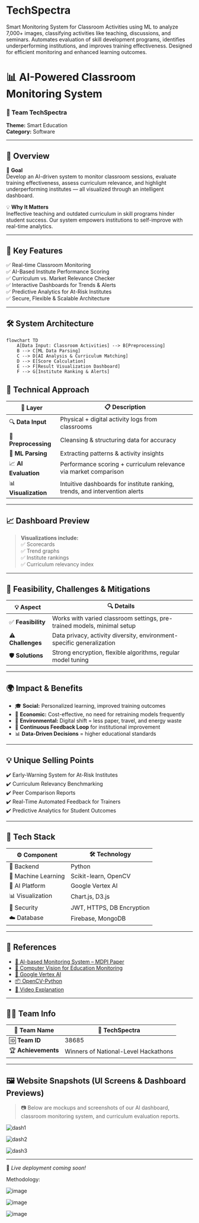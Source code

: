 # TechSpectra
Smart Monitoring System for Classroom Activities using ML to analyze 7,000+ images, classifying activities like teaching, discussions, and seminars. Automates evaluation of skill development programs, identifies underperforming institutions, and improves training effectiveness. Designed for efficient monitoring and enhanced learning outcomes.

# 📊 AI-Powered Classroom Monitoring System  
### 🧠 Team TechSpectra  
**Theme:** Smart Education  
**Category:** Software  


---

## 🚀 Overview

🎯 **Goal**  
Develop an AI-driven system to monitor classroom sessions, evaluate training effectiveness, assess curriculum relevance, and highlight underperforming institutes — all visualized through an intelligent dashboard.

💡 **Why It Matters**  
Ineffective teaching and outdated curriculum in skill programs hinder student success. Our system empowers institutions to self-improve with real-time analytics.

---

## 🧩 Key Features

✅ Real-time Classroom Monitoring  
✅ AI-Based Institute Performance Scoring  
✅ Curriculum vs. Market Relevance Checker  
✅ Interactive Dashboards for Trends & Alerts  
✅ Predictive Analytics for At-Risk Institutes  
✅ Secure, Flexible & Scalable Architecture  

---

## 🛠️ System Architecture

```mermaid
flowchart TD
    A[Data Input: Classroom Activities] --> B[Preprocessing]
    B --> C[ML Data Parsing]
    C --> D[AI Analysis & Curriculum Matching]
    D --> E[Score Calculation]
    E --> F[Result Visualization Dashboard]
    F --> G[Institute Ranking & Alerts]
```

## 🧪 Technical Approach

| 🔁 **Layer**         | 📋 **Description** |
|----------------------|--------------------|
| 🔍 **Data Input**     | Physical + digital activity logs from classrooms |
| 🧼 **Preprocessing**   | Cleansing & structuring data for accuracy |
| 🤖 **ML Parsing**      | Extracting patterns & activity insights |
| 📈 **AI Evaluation**   | Performance scoring + curriculum relevance via market comparison |
| 📊 **Visualization**   | Intuitive dashboards for institute ranking, trends, and intervention alerts |

---

## 📈 Dashboard Preview

> **Visualizations include:**  
> ✅ Scorecards  
> ✅ Trend graphs  
> ✅ Institute rankings  
> ✅ Curriculum relevancy index


---

## 🔐 Feasibility, Challenges & Mitigations

| 💡 **Aspect**     | 🔍 **Details** |
|-------------------|----------------|
| ✅ **Feasibility** | Works with varied classroom settings, pre-trained models, minimal setup |
| ⚠️ **Challenges**  | Data privacy, activity diversity, environment-specific generalization |
| 🛡️ **Solutions**   | Strong encryption, flexible algorithms, regular model tuning |

---

## 🌍 Impact & Benefits

- 🎓 **Social:** Personalized learning, improved training outcomes  
- 💸 **Economic:** Cost-effective, no need for retraining models frequently  
- 🌱 **Environmental:** Digital shift = less paper, travel, and energy waste  
- 🔁 **Continuous Feedback Loop** for institutional improvement  
- 📊 **Data-Driven Decisions** = higher educational standards  

---

## 💡 Unique Selling Points

✔️ Early-Warning System for At-Risk Institutes  
✔️ Curriculum Relevancy Benchmarking  
✔️ Peer Comparison Reports  
✔️ Real-Time Automated Feedback for Trainers  
✔️ Predictive Analytics for Student Outcomes  

---

## 🧩 Tech Stack

| ⚙️ **Component**     | 🛠️ **Technology**         |
|----------------------|---------------------------|
| 🐍 Backend            | Python                    |
| 🧠 Machine Learning   | Scikit-learn, OpenCV      |
| 🧮 AI Platform        | Google Vertex AI          |
| 📊 Visualization      | Chart.js, D3.js           |
| 🔐 Security           | JWT, HTTPS, DB Encryption |
| ☁️ Database           | Firebase, MongoDB         |

---

## 🔗 References

- [📄 AI-based Monitoring System – MDPI Paper](https://www.mdpi.com/2504-2289/7/1/48)  
- [🧠 Computer Vision for Education Monitoring](https://rb.gy/f3bbbo)  
- [🧮 Google Vertex AI](https://ai.google.dev/gemini-api/docs/quickstart?lang=python)  
- [📦 OpenCV-Python](https://pypi.org/project/opencv-python/)  
- [🎥 Video Explanation](https://drive.google.com/drive/folders/1wTiOvkfS4TPEdS3nGeXw9hNWEbO3kWdi)

---

## 👨‍💻 Team Info

| 👥 **Team Name** | 🧠 TechSpectra |
|------------------|---------------|
| 🆔 **Team ID**     | 38685         |
| 🏆 **Achievements** | Winners of National-Level Hackathons |

---

## 🖼️ Website Snapshots (UI Screens & Dashboard Previews)

> 📷 Below are mockups and screenshots of our AI dashboard, classroom monitoring system, and curriculum evaluation reports.

![dash1](https://github.com/user-attachments/assets/1f9423ec-8c06-49e7-9581-ed8533b09207)

![dash2](https://github.com/user-attachments/assets/ba862c35-5b6c-4f5d-94e1-f14a61217b11)

![dash3](https://github.com/user-attachments/assets/71726cfb-d309-47d9-9d7b-92c7f2549171)

---

📌 _Live deployment coming soon!_


Methodology:

![image](https://github.com/user-attachments/assets/35838164-92ee-4e3f-842e-4e298f6c1f3e)

![image](https://github.com/user-attachments/assets/b82e1fc8-a07d-40de-be81-ffcbc5a4c962)

![image](https://github.com/user-attachments/assets/5317f027-bb5d-42f6-8e9a-3155b028cabc)
